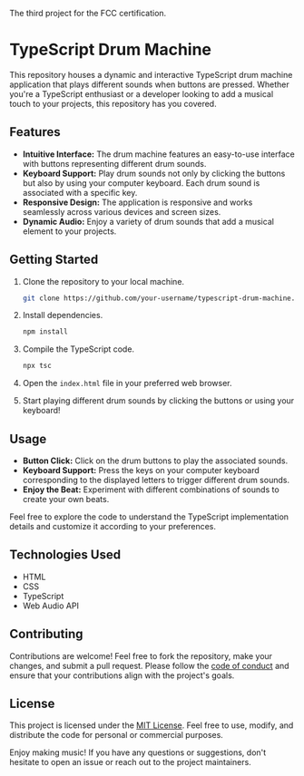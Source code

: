 The third project for the FCC certification.
# TypeScript Drum Machine

This repository houses a dynamic and interactive TypeScript drum machine application that plays different sounds when buttons are pressed. Whether you're a TypeScript enthusiast or a developer looking to add a musical touch to your projects, this repository has you covered.

## Features

- **Intuitive Interface:** The drum machine features an easy-to-use interface with buttons representing different drum sounds.
- **Keyboard Support:** Play drum sounds not only by clicking the buttons but also by using your computer keyboard. Each drum sound is associated with a specific key.
- **Responsive Design:** The application is responsive and works seamlessly across various devices and screen sizes.
- **Dynamic Audio:** Enjoy a variety of drum sounds that add a musical element to your projects.

## Getting Started

1. Clone the repository to your local machine.
   ```bash
   git clone https://github.com/your-username/typescript-drum-machine.git
   ```

2. Install dependencies.
   ```bash
   npm install
   ```

3. Compile the TypeScript code.
   ```bash
   npx tsc
   ```

4. Open the `index.html` file in your preferred web browser.

5. Start playing different drum sounds by clicking the buttons or using your keyboard!

## Usage

- **Button Click:** Click on the drum buttons to play the associated sounds.
- **Keyboard Support:** Press the keys on your computer keyboard corresponding to the displayed letters to trigger different drum sounds.
- **Enjoy the Beat:** Experiment with different combinations of sounds to create your own beats.

Feel free to explore the code to understand the TypeScript implementation details and customize it according to your preferences.

## Technologies Used

- HTML
- CSS
- TypeScript
- Web Audio API

## Contributing

Contributions are welcome! Feel free to fork the repository, make your changes, and submit a pull request. Please follow the [code of conduct](CODE_OF_CONDUCT.md) and ensure that your contributions align with the project's goals.

## License

This project is licensed under the [MIT License](LICENSE). Feel free to use, modify, and distribute the code for personal or commercial purposes.

Enjoy making music! If you have any questions or suggestions, don't hesitate to open an issue or reach out to the project maintainers.
